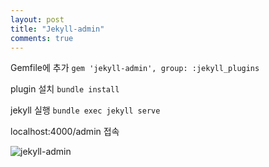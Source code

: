 ```yaml
---
layout: post
title: "Jekyll-admin"
comments: true
---
```


Gemfile에 추가
`gem 'jekyll-admin', group: :jekyll_plugins`

plugin 설치
`bundle install`

jekyll 실행 `bundle exec jekyll serve`

localhost:4000/admin 접속

![jekyll-admin](https://user-images.githubusercontent.com/66306573/146342490-e3eff6bc-7379-4273-aa1e-140403eb28c6.PNG)
